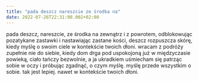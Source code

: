 ```yaml
---
title: "pada deszcz nareszcie ze środka na"
date: 2022-07-26T22:31:00.002+02:00
---
```

pada deszcz, nareszcie, ze środka na zewnątrz i z powrotem, odblokowując pozatykane zastawki i nastawiając zastane kości, deszcz rozpuszcza skórę, kiedy myślę o swoim ciele w kontekście twoich dłoni. wracam z podróży zupełnie nie do siebie, kiedy dom drga pod uspokojoną już w międzyczasie powieką, ciało tańczy bezwolnie, a ja ukradkiem uśmiecham się patrząc sobie w oczy i próbując zgadnąć, o czym myślę. myślę przede wszystkim o sobie. tak jest lepiej. nawet w kontekście twoich dłoni.

